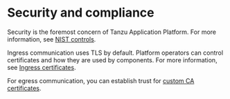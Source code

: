 # Security and compliance

Security is the foremost concern of Tanzu Application Platform. For more information, see
[NIST controls](tap-nist-matrix.hbs.md).

Ingress communication uses TLS by default. Platform operators can control certificates and how they
are used by components. For more information, see [Ingress certificates](ingress-certificates.hbs.md).

For egress communication, you can establish trust for [custom CA certificates](./custom-ca-certificates.hbs.md).
